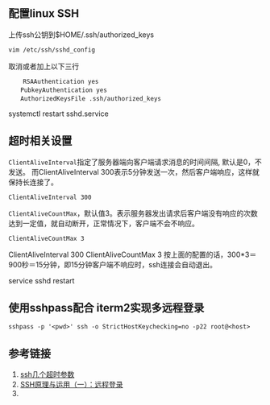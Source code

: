 

## 配置linux SSH


上传ssh公钥到$HOME/.ssh/authorized_keys


```bash
vim /etc/ssh/sshd_config
```

取消或者加上以下三行
```
    RSAAuthentication yes
　　PubkeyAuthentication yes
　　AuthorizedKeysFile .ssh/authorized_keys

```
systemctl restart sshd.service

## 超时相关设置

`ClientAliveInterval`指定了服务器端向客户端请求消息的时间间隔, 默认是0，不发送。
而ClientAliveInterval 300表示5分钟发送一次，然后客户端响应，这样就保持长连接了。

```
ClientAliveInterval 300
```

`ClientAliveCountMax`，默认值3。表示服务器发出请求后客户端没有响应的次数达到一定值，就自动断开，正常情况下，客户端不会不响应。

```
ClientAliveCountMax 3
```

ClientAliveInterval 300
ClientAliveCountMax 3
按上面的配置的话，300*3＝900秒＝15分钟，即15分钟客户端不响应时，ssh连接会自动退出。

service sshd restart


## 使用sshpass配合 iterm2实现多远程登录

```
sshpass -p '<pwd>' ssh -o StrictHostKeychecking=no -p22 root@<host>
```

## 参考链接
1. [ssh几个超时参数](http://www.361way.com/ssh-autologout/4679.html)
1. [SSH原理与运用（一）：远程登录](http://www.ruanyifeng.com/blog/2011/12/ssh_remote_login.html)
1. []()

